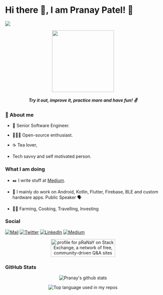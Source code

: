 # Hi there 👋, I am Pranay Patel! 🙏

![](https://komarev.com/ghpvc/?username=pranaypatel512&color=brightgreen&style=flat)

 <p align="center">
    <img height="200px" width="200px" src="https://github.com/pranaypatel512/pranaypatel512/blob/master/social/pranay_photo.svg" >
  <br>  <br>
  <b><i>Try it out, improve it, practice more and have fun! ✌️ </i></b> 
 </p>

### 📃 About me

* 💼 Senior Software Engineer.

* 👨🏻‍💻 Open-source enthusiast. 

* ☕ Tea lover, 

* Tech savvy and self motivated person.

### What I am doing

* ✒️ I write stuff at [Medium](https://medium.com/@pranaypatel).

* 🙌 I mainly do work on Android, Kotlin, Flutter, Firebase, BLE and custom hardware apps. Public Speaker 🗣️

* 👨‍🍳 Farming, Cooking, Travelling, Investing


### Social

 
[![Mail](https://img.shields.io/badge/-Say%20Hi!-gray?style=for-the-badge&logo=gmail)](mailto:iampranaypatel@gmail.com)
[![Twitter](https://img.shields.io/badge/-twitter-gray?style=for-the-badge&logo=twitter)](https://twitter.com/pranaypatel_)
[![LinkedIn](https://img.shields.io/badge/-linkedin-gray?style=for-the-badge&logo=linkedin)](https://www.linkedin.com/in/pranaypatel512/)
[![Medium](https://img.shields.io/badge/-medium-gray?style=for-the-badge&logo=medium)](https://medium.com/@pranaypatel)

<center>
<a href="https://stackexchange.com/users/3529602"><img src="https://stackexchange.com/users/flair/3529602.png" width="208" height="58" alt="profile for pRaNaY on Stack Exchange, a network of free, community-driven Q&amp;A sites" title="profile for pRaNaY on Stack Exchange, a network of free, community-driven Q&amp;A sites"></a></center>

### GitHub Stats

<p align="center"> <img src="https://github-readme-stats.vercel.app/api?username=pranaypatel512&count_private=true&show_icons=true&include_all_commits=true" alt="Pranay's github stats" />

 <p align="center"> <img src="https://github-readme-stats.vercel.app/api/top-langs/?username=pranaypatel512&layout=compact&hide_title=1&card_width=300&show_icons=true" alt="Top language used in my repos" />
  
